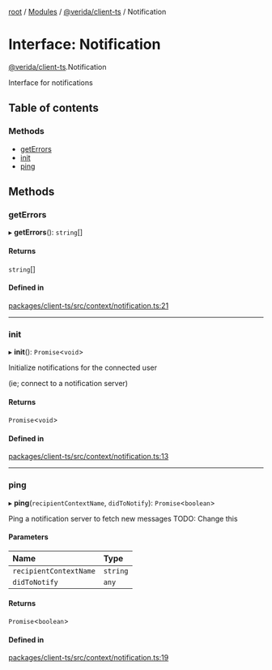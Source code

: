 [root](../README.md) / [Modules](../modules.md) / [@verida/client-ts](../modules/verida_client_ts.md) / Notification

# Interface: Notification

[@verida/client-ts](../modules/verida_client_ts.md).Notification

Interface for notifications

## Table of contents

### Methods

- [getErrors](verida_client_ts.Notification.md#geterrors)
- [init](verida_client_ts.Notification.md#init)
- [ping](verida_client_ts.Notification.md#ping)

## Methods

### getErrors

▸ **getErrors**(): `string`[]

#### Returns

`string`[]

#### Defined in

[packages/client-ts/src/context/notification.ts:21](https://github.com/verida/verida-js/blob/039856c/packages/client-ts/src/context/notification.ts#L21)

___

### init

▸ **init**(): `Promise`<`void`\>

Initialize notifications for the connected user

(ie; connect to a notification server)

#### Returns

`Promise`<`void`\>

#### Defined in

[packages/client-ts/src/context/notification.ts:13](https://github.com/verida/verida-js/blob/039856c/packages/client-ts/src/context/notification.ts#L13)

___

### ping

▸ **ping**(`recipientContextName`, `didToNotify`): `Promise`<`boolean`\>

Ping a notification server to fetch new messages
TODO: Change this

#### Parameters

| Name | Type |
| :------ | :------ |
| `recipientContextName` | `string` |
| `didToNotify` | `any` |

#### Returns

`Promise`<`boolean`\>

#### Defined in

[packages/client-ts/src/context/notification.ts:19](https://github.com/verida/verida-js/blob/039856c/packages/client-ts/src/context/notification.ts#L19)
